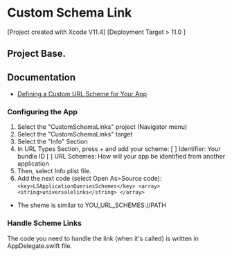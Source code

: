 # Custom Schema Link
[Project created with Xcode V11.4]
[Deployment Target > 11.0 ]

## Project Base.
## Documentation
* [Defining a Custom URL Scheme for Your App](https://developer.apple.com/documentation/uikit/inter-process_communication/allowing_apps_and_websites_to_link_to_your_content/defining_a_custom_url_scheme_for_your_app)

### Configuring the App
1. Select the "CustomSchemaLinks" project (Navigator menu)
1. Select the "CustomSchemaLinks" target
1. Select the "Info" Section
1. In URL Types Section, press + and add your scheme:
[ ] Identifier: Your bundle ID
[ ] URL Schemes: How will your app be identified from another application
1. Then, select Info.plist file.
1. Add the next code (select Open As>Source code):
`<key>LSApplicationQueriesSchemes</key>
	<array>
		<string>universalelinks</string>
	</array>`

* The sheme is similar to YOU_URL_SCHEMES://PATH

### Handle Scheme Links
The code you need to handle the link (when it's called) is written in AppDelegate.swift file.